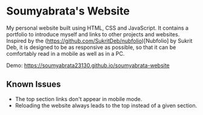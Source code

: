 # Soumyabrata's Website

My personal website built using HTML, CSS and JavaScript. It contains a portfolio to introduce myself and links to other projects and websites. Inspired by the (https://github.com/SukritDeb/nubfolio)[Nubfolio] by Sukrit Deb, it is designed to be as responsive as possible, so that it can be comfortably read in a mobile as well as in a PC.

Demo: https://soumyabrata23130.github.io/soumyabrata-website

## Known Issues

- The top section links don't appear in mobile mode.
- Reloading the website always leads to the top instead of a given section.
